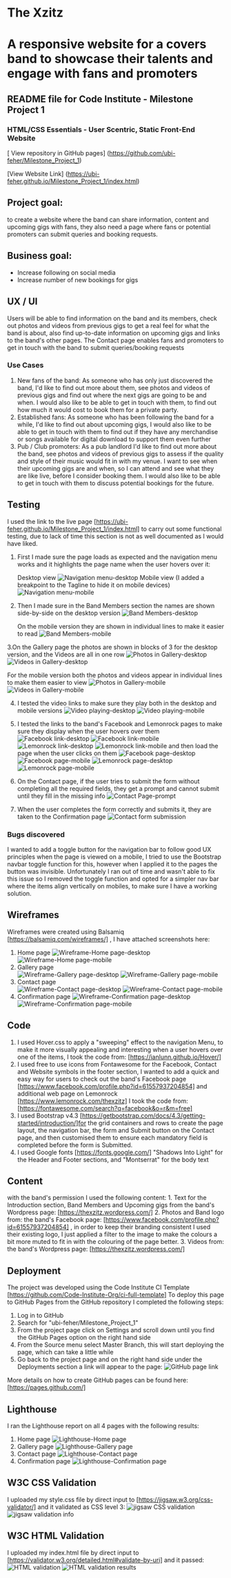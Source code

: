 # The Xzitz
# A responsive website for a covers band to showcase their talents and engage with fans and promoters
## README file for Code Institute - Milestone Project 1
### HTML/CSS Essentials - User Scentric, Static Front-End Website
[ View repository in GitHub pages] (https://github.com/ubi-feher/Milestone_Project_1)

[View Website Link] (https://ubi-feher.github.io/Milestone_Project_1/index.html)

## Project goal: 
to create a website where the band can share information, content and upcoming gigs with fans, they also need a page where fans or potential promoters can submit queries and booking requests.  
## Business goal:
+ Increase following on social media
+ Increase number of new bookings for gigs
## UX / UI
Users will be able to find information on the band and its members, check out photos and videos from previous gigs to get a real feel for what the band is about, also find up-to-date information on upcoming gigs and links to the band's other pages. The Contact page enables fans and promoters to get in touch with the band to submit queries/booking requests
### Use Cases
   1. New fans of the band: As someone who has only just discovered the band, I'd like to find out more about them, see photos and videos of previous gigs and find out where the next gigs are going to be and when. I would also like to be able to get in touch with them, to find out how much it would cost to book them for a private party.
   2. Established fans: As someone who has been following the band for a while, I'd like to find out about upcoming gigs, I would also like to be able to get in touch with them to find out if they have any merchandise or songs available for digital download to support them even further
   3. Pub / Club promoters: As a pub landlord I'd like to find out more about the band, see photos and videos of previous gigs to assess if the quality and style of their music would fit in with my venue. I want to see when their upcoming gigs are and when, so I can attend and see what they are like live, before I consider booking them. I would also like to be able to get in touch with them to discuss potential bookings for the future. 
## Testing
   I used the link to the live page [https://ubi-feher.github.io/Milestone_Project_1/index.html] to carry out some functional testing, due to lack of time this section is not as well documented as I would have liked.
  1. First I made sure the page loads as expected and the navigation menu works and it highlights the page name when the user hovers over it:
      
      Desktop view
      ![Navigation menu-desktop](https://github.com/user-attachments/assets/84a0774e-a733-4759-8f70-70b910ebde53)
      Mobile view (I added a breakpoint to the Tagline to hide it on mobile devices)
      ![Navigation menu-mobile](https://github.com/user-attachments/assets/defb270d-a8de-4af8-9fb8-322a64e985b5)

  2. Then I made sure in the Band Members section the names are shown side-by-side on the desktop              version
     ![Band Members-desktop](https://github.com/user-attachments/assets/19f5d9f2-1afa-4b80-91e5-b437faaaf108)

     On the mobile version they are shown in individual lines to make it easier to read
    ![Band Members-mobile](https://github.com/user-attachments/assets/abd7720f-199b-4069-a46d-c500dbd7175f)

  3.On the Gallery page the photos are shown in blocks of 3 for the desktop version, and the Videos are all in one row 
  ![Photos in Gallery-desktop](https://github.com/user-attachments/assets/7fd22aff-bb9b-4c60-936d-c191de87ab96)
![Videos in Gallery-desktop](https://github.com/user-attachments/assets/9017efff-fd56-4dbb-8c1b-b80d4e67bb78)

   For the mobile version both the photos and videos appear in individual lines to make them easier to view
   ![Photos in Gallery-mobile](https://github.com/user-attachments/assets/34107f0d-a4ef-4008-ba6b-b7e0d7bd598e)
![Videos in Gallery-mobile](https://github.com/user-attachments/assets/02f959e2-b0ee-4383-9ca1-c2981a3be92e)

   4. I tested the video links to make sure they play both in the desktop and mobile versions
   ![Video playing-desktop](https://github.com/user-attachments/assets/e3797296-06af-41eb-8d16-d8c96a65942f)
   ![Video playing-mobile](https://github.com/user-attachments/assets/50748f53-d33b-4b83-b3e0-b166fb3fd6ad)
   5. I tested the links to the band's Facebook and Lemonrock pages to make sure they display when the user hovers over them 
      ![Facebook link-desktop](https://github.com/user-attachments/assets/1007c482-518a-484a-92b6-9379debee040)
![Facebook link-mobile](https://github.com/user-attachments/assets/c0142976-efab-458c-a1ff-462c26bc0dd9)
![Lemonrock link-desktop](https://github.com/user-attachments/assets/00faa222-aac2-4ce0-a2d7-f7b96d3eaabb)
![Lemonrock link-mobile](https://github.com/user-attachments/assets/06794f00-1028-4571-8319-6d7b06eca732)
   and then load the page when the user clicks on them
![Facebook page-desktop](https://github.com/user-attachments/assets/4c8c94a4-02af-47e7-a891-488cde6bd0d7)
![Facebook page-mobile](https://github.com/user-attachments/assets/20a8622d-06c5-44c3-a7e3-4f2d0d0a5e37)
![Lemonrock page-desktop](https://github.com/user-attachments/assets/2dbbf773-2141-456a-8fab-7c25f18ee80d)
![Lemonrock page-mobile](https://github.com/user-attachments/assets/6962ea3a-5dbf-4c0c-a987-773895064375)
  6. On the Contact page, if the user tries to submit the form without completing all the required fields, they get a prompt and cannot submit until they fill in the missing info
   ![Contact Page-prompt](https://github.com/user-attachments/assets/17d2eda7-a4b5-4d5b-bf4b-b756fe099799)

  7. When the user completes the form correctly and submits it, they are taken to the Confirmation page
    ![Contact form submission](https://github.com/user-attachments/assets/80faed62-6c00-45d5-b908-f24b9749fb17) 
      
### Bugs discovered
   I wanted to add a toggle button for the navigation bar to follow good UX principles when the page is viewed on a mobile, I tried to use the Bootstrap navbar toggle function for this, however when I applied it to the pages the button was invisible. Unfortunately I ran out of time and wasn't able to fix this issue so I removed the toggle function and opted for a simpler nav bar where the items align vertically on mobiles, to make sure I have a working solution.
## Wireframes
Wireframes were created using Balsamiq [https://balsamiq.com/wireframes/] , I have attached screenshots here:
1. Home page
   ![Wireframe-Home page-desktop](https://github.com/user-attachments/assets/dd98c459-c669-4a98-b638-f7506576feba)
   ![Wireframe-Home page-mobile](https://github.com/user-attachments/assets/874a5ca6-2930-40c3-a1ed-db9a4981a198)
2. Gallery page   
   ![Wireframe-Gallery page-desktop](https://github.com/user-attachments/assets/66a0e961-0fef-4074-9aec-cbe2be178c18)
   ![Wireframe-Gallery page-mobile](https://github.com/user-attachments/assets/215a7277-f840-4b51-a993-50aa254baff6)
 3. Contact page  
   ![Wireframe-Contact page-desktop](https://github.com/user-attachments/assets/454493ff-89f3-4177-bfe8-7975117ad9db)
   ![Wireframe-Contact page-mobile](https://github.com/user-attachments/assets/9ade2bb0-330e-4403-b1d1-9b3089a1f776)
4. Confirmation page
   ![Wireframe-Confirmation page-desktop](https://github.com/user-attachments/assets/148eef2f-1b56-444c-94bd-dc0937342e21)
   ![Wireframe-Confirmation page-mobile](https://github.com/user-attachments/assets/963bd9c9-3b0d-4c52-8194-fa6f21725e21)

## Code
   1. I used Hover.css to apply a "sweeping" effect to the navigation Menu, to make it more visually appealing and interesting when a user hovers over one of the items, I took the code from:  [https://ianlunn.github.io/Hover/]
   2. I used free to use icons from Fontawesome for the Facebook, Contact and Website symbols in the footer section, I wanted to add a quick and easy way for users to check out the band's Facebook page [https://www.facebook.com/profile.php?id=61557937204854] and additional web page on Lemonrock [https://www.lemonrock.com/thexzitz] I took the code from:
  [https://fontawesome.com/search?q=facebook&o=r&m=free]
   3. I used Bootstrap v4.3 [https://getbootstrap.com/docs/4.3/getting-started/introduction/]for the grid containers and rows to create the page layout, the navigation bar, the form and Submit button on the Contact page, and then customised them to ensure each mandatory field is completed before the form is Submitted.
   4. I used Google fonts [https://fonts.google.com/] "Shadows Into Light" for the Header and Footer sections, and "Montserrat" for the body text
  
  
## Content
 with the band's permission I used the following content:
    1. Text for the Introduction section, Band Members and Upcoming gigs from the band's Wordpress page: [https://thexzitz.wordpress.com/]
    2. Photos and Band logo from: the band's Facebook page: [https://www.facebook.com/profile.php?id=61557937204854] , in order to keep their branding consistent I used their existing logo, I just applied a filter to the image to make the colours a bit more muted to fit in with the colouring of the page better. 
    3. Videos from: the band's Wordpress page: [https://thexzitz.wordpress.com/]

## Deployment
   The project was developed using the Code Institute CI Template [https://github.com/Code-Institute-Org/ci-full-template]
   To deploy this page to GitHub Pages from the GitHub repository  I completed the following steps:
   1. Log in to GitHub
   2. Search for "ubi-feher/Milestone_Project_1"
   3. From the project page click on Settings and scroll down until you find the GitHub Pages option on the right hand side
   4. From the Source menu select Master Branch, this will start deploying the page, which can take a little while
   5. Go back to the project page and on the right hand side under the Deployments section a link will appear to the page:
      ![GitHub page link](https://github.com/user-attachments/assets/c57749ad-251f-4703-b36d-426f3ad7a2a6)

   More details on how to create GitHub pages can be found here: [https://pages.github.com/]
## Lighthouse
   I ran the Lighthouse report on all 4 pages with the following results:
   1. Home page
      ![Lighthouse-Home page](https://github.com/user-attachments/assets/2ff67d9b-dd97-43e6-907d-e4017009bdd8)
   2. Gallery page
      ![Lighthouse-Gallery page](https://github.com/user-attachments/assets/888fc19b-5997-44d2-a3ff-f4d10997144c)
   3. Contact page
      ![Lighthouse-Contact page](https://github.com/user-attachments/assets/0fbc7056-8037-4c30-a15f-5bc09afa8ead)
   4. Confirmation page
      ![Lighthouse-Confirmation page](https://github.com/user-attachments/assets/8dec5fc3-d0fa-4602-ae88-5176f760bd60)

## W3C CSS Validation
   I uploaded my style.css file by direct input to [https://jigsaw.w3.org/css-validator/] and it validated as CSS level 3:
   ![jigsaw CSS validation](https://github.com/user-attachments/assets/90e931a5-2215-4a49-bb5e-6286e9629a86)
   ![jigsaw validation info](https://github.com/user-attachments/assets/3ff97d20-1b25-4b19-8ea0-975c4e095933)
## W3C HTML Validation
   I uploaded my index.html file by direct input to [https://validator.w3.org/detailed.html#validate-by-uri] and it passed:
   ![HTML validation](https://github.com/user-attachments/assets/85e66e00-6854-404c-a3f9-8deff45cbec4)
   ![HTML validation results](https://github.com/user-attachments/assets/ac586a45-2fff-4def-877d-366e6bcfd464)



